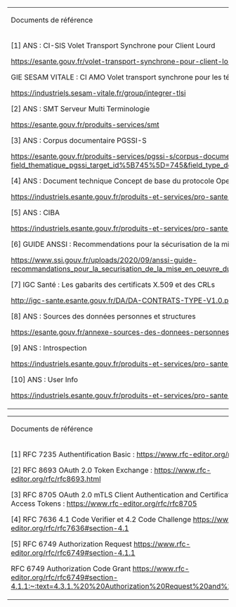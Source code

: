 <table>
<tbody>
<tr>
<td width="640">
<p>Documents de r&eacute;f&eacute;rence</p>
</td>
</tr>
<tr>
<td width="640">
<p>[1] ANS&nbsp;: CI-SIS Volet Transport Synchrone pour Client Lourd</p>
<p><a href="https://esante.gouv.fr/volet-transport-synchrone-pour-client-lourd">https://esante.gouv.fr/volet-transport-synchrone-pour-client-lourd</a></p>
<p>GIE SESAM VITALE : CI AMO Volet transport synchrone pour les t&eacute;l&eacute;services de l&rsquo;Assurance Maladie</p>
<p><a href="https://industriels.sesam-vitale.fr/group/integrer-tlsi">https://industriels.sesam-vitale.fr/group/integrer-tlsi</a>&nbsp;</p>
<p>[2] ANS : SMT Serveur Multi Terminologie</p>
<p><a href="https://esante.gouv.fr/produits-services/smt">https://esante.gouv.fr/produits-services/smt</a></p>
<p>[3] ANS&nbsp;: Corpus documentaire PGSSI-S</p>
<p><a href="https://esante.gouv.fr/produits-services/pgssi-s/corpus-documentaire?field_thematique_pgssi_target_id%5B745%5D=745&amp;field_type_document_pgssi_target_id%5B759%5D=759">https://esante.gouv.fr/produits-services/pgssi-s/corpus-documentaire?field_thematique_pgssi_target_id%5B745%5D=745&amp;field_type_document_pgssi_target_id%5B759%5D=759</a></p>
<p>[4] ANS : Document technique Concept de base du protocole OpenID Connect</p>
<p><a href="https://industriels.esante.gouv.fr/produits-et-services/pro-sante-connect/documentation-technique">https://industriels.esante.gouv.fr/produits-et-services/pro-sante-connect/documentation-technique</a></p>
<p>[5] ANS&nbsp;: CIBA</p>
<p><a href="https://industriels.esante.gouv.fr/produits-et-services/pro-sante-connect/ciba">https://industriels.esante.gouv.fr/produits-et-services/pro-sante-connect/ciba</a></p>
<p>[6] GUIDE ANSSI&nbsp;: Recommendations pour la s&eacute;curisation de la mise en &oelig;uvre du protocole Open ID connect</p>
<p><a href="https://www.ssi.gouv.fr/uploads/2020/09/anssi-guide-recommandations_pour_la_securisation_de_la_mise_en_oeuvre_du_protocole_openid_connect-v1.0.pdf">https://www.ssi.gouv.fr/uploads/2020/09/anssi-guide-recommandations_pour_la_securisation_de_la_mise_en_oeuvre_du_protocole_openid_connect-v1.0.pdf</a></p>
<p>[7] IGC Sant&eacute;&nbsp;: Les gabarits des certificats X.509 et des CRLs</p>
<p><a href="http://igc-sante.esante.gouv.fr/DA/DA-CONTRATS-TYPE-V1.0.pdf">http://igc-sante.esante.gouv.fr/DA/DA-CONTRATS-TYPE-V1.0.pdf</a></p>
<p>[8] ANS&nbsp;: Sources des donn&eacute;es personnes et structures</p>
<p><a href="https://esante.gouv.fr/annexe-sources-des-donnees-personnes-et-structures">https://esante.gouv.fr/annexe-sources-des-donnees-personnes-et-structures</a></p>
<p>[9] ANS&nbsp;: Introspection&nbsp;</p>
<p><a href="https://industriels.esante.gouv.fr/produits-et-services/pro-sante-connect/l-introspection">https://industriels.esante.gouv.fr/produits-et-services/pro-sante-connect/l-introspection</a></p>
<p>[10] ANS&nbsp;: User Info</p>
<p><a href="https://industriels.esante.gouv.fr/produits-et-services/pro-sante-connect/userinfo">https://industriels.esante.gouv.fr/produits-et-services/pro-sante-connect/userinfo</a></p>
</td>
</tr>
</tbody>
</table>


<table>
<tbody>
<tr>
<td width="640">
<p>Documents de r&eacute;f&eacute;rence</p>
</td>
</tr>
<tr>
<td width="640">
<p>[1] RFC 7235&nbsp;Authentification Basic : <a href="https://www.rfc-editor.org/rfc/rfc7235">https://www.rfc-editor.org/rfc/rfc7235</a></p>
<p>[2] RFC 8693 OAuth 2.0 Token Exchange : <a href="https://www.rfc-editor.org/rfc/rfc8693.html">https://www.rfc-editor.org/rfc/rfc8693.html</a></p>
<p>[3] RFC 8705 OAuth 2.0 mTLS Client Authentication and Certificate-Bound Access Tokens : <a href="https://www.rfc-editor.org/rfc/rfc8705">https://www.rfc-editor.org/rfc/rfc8705</a></p>
<p>[4] RFC 7636 4.1 Code Verifier et 4.2 Code Challenge <a href="https://www.rfc-editor.org/rfc/rfc7636%23section-4.1">https://www.rfc-editor.org/rfc/rfc7636#section-4.1</a></p>
<p>[5] RFC 6749 Authorization Request <a href="https://www.rfc-editor.org/rfc/rfc6749#section-4.1.1">https://www.rfc-editor.org/rfc/rfc6749#section-4.1.1</a></p>
<p>RFC 6749 Authorization Code Grant <a href="https://www.rfc-editor.org/rfc/rfc6749#section-4.1.1:~:text=4.3.1.%20%20Authorization%20Request%20and%20Response">https://www.rfc-editor.org/rfc/rfc6749#section-4.1.1:~:text=4.3.1.%20%20Authorization%20Request%20and%20Response</a></p>
</td>
</tr>
</tbody>
</table>
